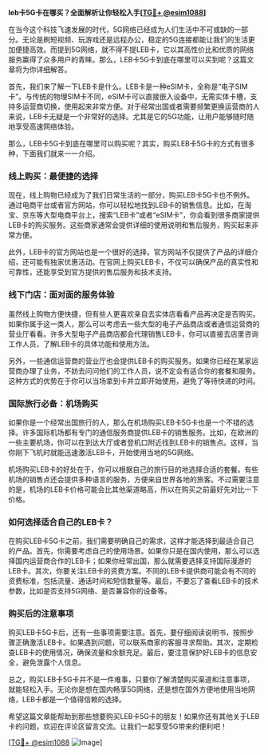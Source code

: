 **leb卡5G卡在哪买？全面解析让你轻松入手[[TG💪+ @esim1088](https://t.me/s/esim1088)]**

在当今这个科技飞速发展的时代，5G网络已经成为人们生活中不可或缺的一部分。无论是刷短视频、玩游戏还是远程办公，稳定的5G连接都能让我们的生活更加便捷高效。而提到5G网络，就不得不提LEB卡，它以其高性价比和优质的网络服务赢得了众多用户的青睐。那么，LEB卡5G卡到底在哪里可以买到呢？这篇文章将为你详细解答。

首先，我们来了解一下LEB卡是什么。LEB卡是一种eSIM卡，全称是“电子SIM卡”。与传统的物理SIM卡不同，eSIM卡可以直接嵌入设备中，无需实体卡槽，支持多运营商切换，使用起来非常方便。对于经常出国或者需要频繁更换运营商的人来说，LEB卡无疑是一个非常好的选择。尤其是它的5G功能，让用户能够随时随地享受高速网络体验。

那么，LEB卡5G卡到底在哪里可以购买呢？其实，购买LEB卡5G卡的方式有很多种，下面我们就来一一介绍。

### **线上购买：最便捷的选择**

现在，线上购物已经成为了我们日常生活的一部分，购买LEB卡5G卡也不例外。通过电商平台或者官方网站，你可以轻松地找到LEB卡的销售信息。比如，在淘宝、京东等大型电商平台上，搜索“LEB卡”或者“eSIM卡”，你会看到很多商家提供LEB卡的购买服务。这些商家通常会提供详细的使用说明和售后服务，购买起来非常方便。

此外，LEB卡的官方网站也是一个很好的选择。官方网站不仅提供了产品的详细介绍，还可能有独家优惠活动。在官网上购买LEB卡，不仅可以确保产品的真实性和可靠性，还能享受到官方提供的售后服务和技术支持。

### **线下门店：面对面的服务体验**

虽然线上购物方便快捷，但有些人更喜欢亲自去实体店看看产品再决定是否购买。如果你属于这一类人，那么可以考虑去一些大型的电子产品商店或者通信运营商的营业厅看看。许多大型电子产品商店都会代理销售LEB卡，你可以直接去店里咨询工作人员，了解LEB卡的具体功能和使用方法。

另外，一些通信运营商的营业厅也会提供LEB卡的购买服务。如果你已经在某家运营商办理了业务，不妨去问问他们的工作人员，说不定会有适合你的套餐和服务。这种方式的优势在于你可以当场拿到卡并立即开始使用，避免了等待快递的时间。

### **国际旅行必备：机场购买**

如果你是一个经常出国旅行的人，那么在机场购买LEB卡5G卡也是一个不错的选择。许多国际机场都有专门的通信服务商提供LEB卡的销售服务。比如，在欧洲的一些主要机场，你可以在到达大厅或者登机口附近找到LEB卡的销售点。这样，当你刚下飞机时就能迅速激活LEB卡，开始使用当地的5G网络。

机场购买LEB卡的好处在于，你可以根据自己的旅行目的地选择合适的套餐。有些机场的销售点还会提供多种语言的服务，方便来自世界各地的旅客。不过需要注意的是，机场的LEB卡价格可能会比其他渠道略高，所以在购买之前最好先对比一下价格。

### **如何选择适合自己的LEB卡？**

在购买LEB卡5G卡之前，我们需要明确自己的需求，这样才能选择到最适合自己的产品。首先，你需要考虑自己的使用场景。如果你只是在国内使用，那么可以选择国内运营商合作的LEB卡；如果你经常出国，那么就需要选择支持国际漫游的LEB卡。其次，你要关注LEB卡的资费方案。不同的LEB卡提供商可能会有不同的资费标准，包括流量、通话时间和短信数量等。最后，不要忘了查看LEB卡的技术参数，比如是否支持5G网络、是否兼容你的设备等。

### **购买后的注意事项**

购买LEB卡5G卡后，还有一些事项需要注意。首先，要仔细阅读说明书，按照步骤正确激活LEB卡。如果遇到问题，可以联系商家的客服寻求帮助。其次，定期检查LEB卡的使用情况，确保流量和余额充足。最后，要注意保护好LEB卡的信息安全，避免泄露个人信息。

总之，购买LEB卡5G卡并不是一件难事，只要你了解清楚购买渠道和注意事项，就能轻松入手。无论你是想在国内畅享5G网络，还是想在国外方便地使用当地网络，LEB卡都是一个值得信赖的选择。

希望这篇文章能帮助到那些想要购买LEB卡5G卡的朋友！如果你还有其他关于LEB卡的问题，欢迎在评论区留言交流。让我们一起享受5G带来的便利吧！

[[TG💪+ @esim1088](https://t.me/s/esim1088) ![Image](https://i.postimg.cc/4NQfJmqS/Snipaste-2025-05-13-00-14-12.png)]
